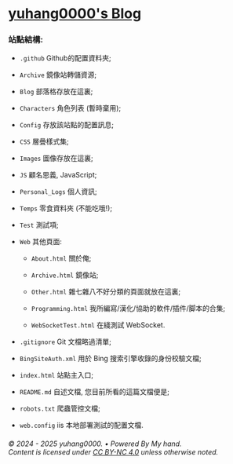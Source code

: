 # [yuhang0000's Blog](http://yuhang0000.github.io "yuhang0000's Blog")

### 站點結構:

* `.github` Github的配置資料夾;

* `Archive` 鏡像站轉儲資源;

* `Blog` 部落格存放在這裏;

* `Characters` 角色列表 (暫時棄用);

* `Config` 存放該站點的配置訊息;

* `CSS` 層曡樣式集;

* `Images` 圖像存放在這裏;

* `JS` 顧名思義, JavaScript;

* `Personal_Logs` 個人資訊;

* `Temps` 零食資料夾 (不能吃哦!);

* `Test` 測試項;

* `Web` 其他頁面:
  
  * `About.html` 關於俺;
  
  * `Archive.html` 鏡像站;
  
  * `Other.html` 雜七雜八不好分類的頁面就放在這裏;
  
  * `Programming.html` 我所編寫/漢化/協助的軟件/插件/脚本的合集;
  
  * `WebSocketTest.html` 在綫測試 WebSocket.

* `.gitignore` Git 文檔略過清單;

* `BingSiteAuth.xml` 用於 Bing 搜索引擎收錄的身份校驗文檔;

* `index.html` 站點主入口;

* `README.md` 自述文檔, 您目前所看的這篇文檔便是;

* `robots.txt` 爬蟲管控文檔;

* `web.config` iis 本地部署測試的配置文檔.
  
  

###### © 2024 - 2025 yuhang0000.  •  Powered By My hand. <br>Content is licensed under [CC BY-NC 4.0](https://creativecommons.org/licenses/by-nc/4.0/legalcode.zh-hant) unless otherwise noted.


